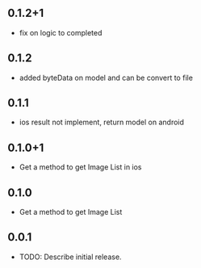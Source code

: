 ## 0.1.2+1
*  fix on logic to completed

## 0.1.2
* added byteData on model and can be convert to file

## 0.1.1
* ios result not implement, return model on android

## 0.1.0+1
* Get a method to get Image List in ios

## 0.1.0
* Get a method to get Image List

## 0.0.1

* TODO: Describe initial release.
